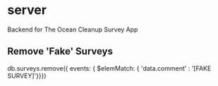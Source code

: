 # server

Backend for The Ocean Cleanup Survey App

## Remove 'Fake' Surveys

db.surveys.remove({ events: { $elemMatch: { 'data.comment' : '[FAKE SURVEY]'}}})
